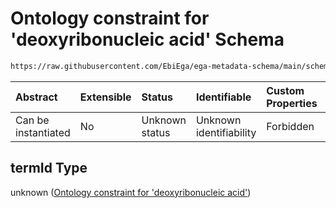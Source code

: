 # Ontology constraint for 'deoxyribonucleic acid' Schema

```txt
https://raw.githubusercontent.com/EbiEga/ega-metadata-schema/main/schemas/EGA.experiment.json#/allOf/0/if/properties/assayedBiologicalMacromolecule/properties/termId
```



| Abstract            | Extensible | Status         | Identifiable            | Custom Properties | Additional Properties | Access Restrictions | Defined In                                                                           |
| :------------------ | :--------- | :------------- | :---------------------- | :---------------- | :-------------------- | :------------------ | :----------------------------------------------------------------------------------- |
| Can be instantiated | No         | Unknown status | Unknown identifiability | Forbidden         | Allowed               | none                | [EGA.experiment.json\*](../../../schemas/EGA.experiment.json "open original schema") |

## termId Type

unknown ([Ontology constraint for 'deoxyribonucleic acid'](ega-9-allof-if-the-assayed-molecule-is-deoxyribonucleic-acid-then-the-assay-type-must-be-of-dna-asay-type-if-properties-assayedbiologicalmacromolecule-properties-ontology-constraint-for-deoxyribonucleic-acid.md))
